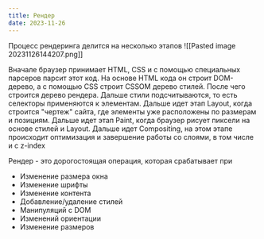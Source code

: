```yaml
---
title: Рендер
date: 2023-11-26
---
```

Процесс рендеринга делится на несколько этапов
![[Pasted image 20231126144207.png]]

Вначале браузер принимает HTML, CSS и с помощью специальных парсеров парсит этот код. На основе HTML кода он строит DOM-дерево, а с помощью CSS строит CSSOM дерево стилей. После чего строится дерево рендера. Дальше стили подсчитываются, то есть селекторы применяются к элементам. Дальше идет этап Layout, когда строится "чертеж" сайта, где элементы уже расположены по размерам и позициям. Дальше идет этап Paint, когда браузер рисует пиксели на основе стилей и Layout. Дальше идет Compositing, на этом этапе происходит оптимизация и завершение работы со слоями, в том числе и с z-index

Рендер - это дорогостоящая операция, которая срабатывает при 
- Изменение размера окна
- Изменение шрифты
- Изменение контента
- Добавление/удаление стилей
- Манипуляций с DOM
- Изменений ориентации
- Изменение размеров
